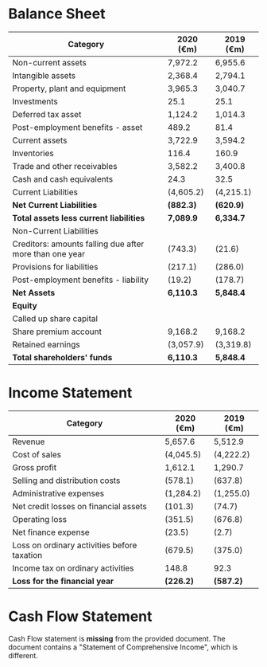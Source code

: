 # Balance Sheet
| Category                        | 2020 (€m) | 2019 (€m) |
|---------------------------------|-----------|-----------|
| Non-current assets               | 7,972.2   | 6,955.6   |
| Intangible assets                | 2,368.4   | 2,794.1   |
| Property, plant and equipment    | 3,965.3   | 3,040.7   |
| Investments                      | 25.1     | 25.1     |
| Deferred tax asset               | 1,124.2   | 1,014.3   |
| Post-employment benefits - asset | 489.2     | 81.4     |
| Current assets                   | 3,722.9   | 3,594.2   |
| Inventories                      | 116.4     | 160.9     |
| Trade and other receivables      | 3,582.2   | 3,400.8   |
| Cash and cash equivalents        | 24.3     | 32.5     |
| Current Liabilities               | (4,605.2) | (4,215.1) |
| **Net Current Liabilities**       | **(882.3)** | **(620.9)** |
| **Total assets less current liabilities** | **7,089.9** | **6,334.7** |
| Non-Current Liabilities          |           |           |
| Creditors: amounts falling due after more than one year | (743.3) | (21.6)   |
| Provisions for liabilities        | (217.1) | (286.0) |
| Post-employment benefits - liability | (19.2) | (178.7) |
| **Net Assets**                   | **6,110.3** | **5,848.4** |
| **Equity**                       |           |           |
| Called up share capital          |           |           |
| Share premium account            | 9,168.2   | 9,168.2   |
| Retained earnings                | (3,057.9) | (3,319.8) |
| **Total shareholders' funds**    | **6,110.3** | **5,848.4** |


# Income Statement
| Category                      | 2020 (€m) | 2019 (€m) |
|------------------------------|-----------|-----------|
| Revenue                      | 5,657.6   | 5,512.9   |
| Cost of sales                | (4,045.5) | (4,222.2) |
| Gross profit                  | 1,612.1   | 1,290.7   |
| Selling and distribution costs | (578.1)   | (637.8)   |
| Administrative expenses       | (1,284.2) | (1,255.0) |
| Net credit losses on financial assets | (101.3) | (74.7) |
| Operating loss               | (351.5)   | (676.8)   |
| Net finance expense           | (23.5)    | (2.7)   |
| Loss on ordinary activities before taxation | (679.5) | (375.0) |
| Income tax on ordinary activities | 148.8    | 92.3    |
| **Loss for the financial year** | **(226.2)** | **(587.2)** |


# Cash Flow Statement
Cash Flow statement is **missing** from the provided document.  The document contains a "Statement of Comprehensive Income", which is different.